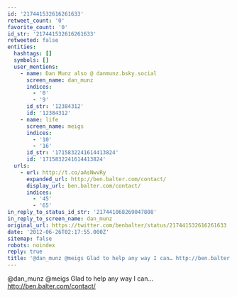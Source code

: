 ```yaml
---
id: '217441532616261633'
retweet_count: '0'
favorite_count: '0'
id_str: '217441532616261633'
retweeted: false
entities:
  hashtags: []
  symbols: []
  user_mentions:
    - name: Dan Munz also @ danmunz.bsky.social
      screen_name: dan_munz
      indices:
        - '0'
        - '9'
      id_str: '12384312'
      id: '12384312'
    - name: life
      screen_name: meigs
      indices:
        - '10'
        - '16'
      id_str: '1715832241614413824'
      id: '1715832241614413824'
  urls:
    - url: http://t.co/aAsNwvRy
      expanded_url: http://ben.balter.com/contact/
      display_url: ben.balter.com/contact/
      indices:
        - '45'
        - '65'
in_reply_to_status_id_str: '217441068269047808'
in_reply_to_screen_name: dan_munz
original_url: https://twitter.com/benbalter/status/217441532616261633
date: '2012-06-26T02:17:55.000Z'
sitemap: false
robots: noindex
reply: true
title: '@dan_munz @meigs Glad to help any way I can… http://ben.balter.com/contact/'
---
```


@dan_munz @meigs Glad to help any way I can… http://ben.balter.com/contact/